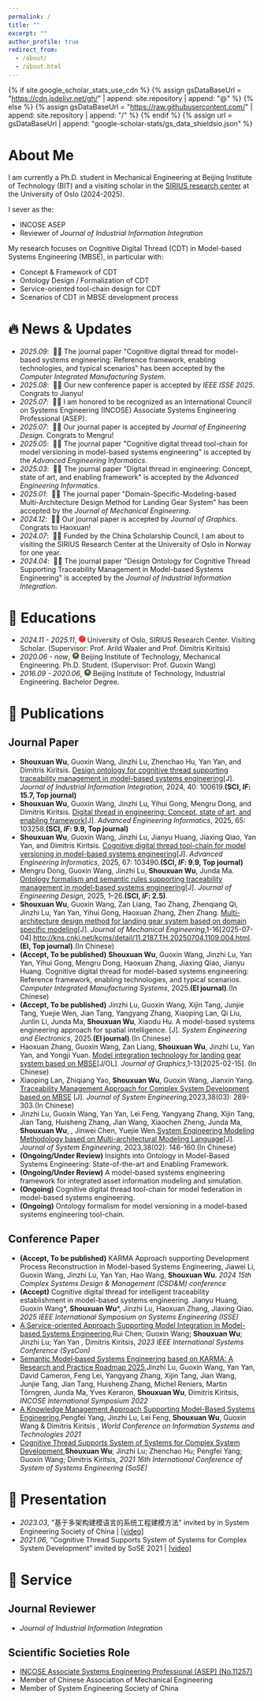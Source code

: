 ```yaml
---
permalink: /
title: ""
excerpt: ""
author_profile: true
redirect_from: 
  - /about/
  - /about.html
---
```


{% if site.google_scholar_stats_use_cdn %}
{% assign gsDataBaseUrl = "https://cdn.jsdelivr.net/gh/" | append: site.repository | append: "@" %}
{% else %}
{% assign gsDataBaseUrl = "https://raw.githubusercontent.com/" | append: site.repository | append: "/" %}
{% endif %}
{% assign url = gsDataBaseUrl | append: "google-scholar-stats/gs_data_shieldsio.json" %}

<span class='anchor' id='about-me'></span>

# About Me

I am currently a Ph.D. student in Mechanical Engineering at Beijing Institute of Technology (BIT) and a visiting scholar in the [SIRIUS research center](https://sirius-labs.no/) at the University of Oslo (2024-2025).

[//]: # (- I have published over 10 papers on journals and conferences, and hold over 15 granted/accepted patents.)
I sever as the:
- INCOSE ASEP
- Reviewer of _Journal of Industrial Information Integration_




My research focuses on Cognitive Digital Thread (CDT) in Model-based Systems Engineering (MBSE), in particular with:
- Concept & Framework of CDT 
- Ontology Design / Formalization of CDT 
- Service-oriented tool-chain design for CDT
- Scenarios of CDT in MBSE development process

[//]: # (My google scholar links: <a href='https://scholar.google.com/citations?user=linMyIYAAAAJ'><img src="https://img.shields.io/endpoint?url=https%3A%2F%2Fcdn.jsdelivr.net%2Fgh%2FWuShouXuan%2FWuShouXuan.github.io@google-scholar-stats%2Fgs_data_shieldsio.json&logo=Google%20Scholar&labelColor=f6f6f6&color=9cf&style=flat&label=citations"></a>.)


<span class='anchor' id='news'></span>
# 🔥 News & Updates
- *2025.09*: &nbsp;🎉🎉 The journal paper "Cognitive digital thread for model-based systems engineering: Reference framework, enabling technologies, and typical scenarios" has been accepted by the _Computer Integrated Manufacturing System_.
- *2025.08*: &nbsp;🎉🎉 Our new conference paper is accepted by _IEEE ISSE 2025_. Congrats to Jianyu!
- *2025.07*: &nbsp;🎉🎉 I am honored to be recognized as an International Council on Systems Engineering (INCOSE) Associate Systems Engineering Professional (ASEP).
- *2025.07*: &nbsp;🎉🎉 Our journal paper is accepted by _Journal of Engineering Design_. Congrats to Mengru!
- *2025.05*: &nbsp;🎉🎉 The journal paper "Cognitive digital thread tool-chain for model versioning in model-based systems engineering" is accepted by the _Advanced Engineering Informatics_.
- *2025.03*: &nbsp;🎉🎉 The journal paper "Digital thread in engineering: Concept, state of art, and enabling framework" is accepted by the _Advanced Engineering Informatics_.
- *2025.01*: &nbsp;🎉🎉 The journal paper "Domain-Specific-Modeling-based Multi-Architecture Design Method for Landing Gear System" has been accepted by the _Journal of Mechanical Engineering_.
- *2024.12*: &nbsp;🎉🎉 Our journal paper is accepted by _Journal of Graphics_. Congrats to Haoxuan!
- *2024.07*: &nbsp;🎉🎉 Funded by the China Scholarship Council, I am about to visiting the SIRIUS Research Center at the University of Oslo in Norway for one year. 
- *2024.04*: &nbsp;🎉🎉 The journal paper "Design Ontology for Cognitive Thread Supporting Traceability Management in Model-based Systems Engineering" is accepted by the _Journal of Industrial Information Integration_.

<span class='anchor' id='education'></span>
# 📖 Educations
- *2024.11 - 2025.11*, <img src='images/oslo.png' style="width: 1em;"> University of Oslo, SIRIUS Research Center. Visiting Scholar. (Supervisor: Prof. Arild Waaler and Prof. Dimitris Kiritsis)
- *2020.06 - now*, <img src='images/bit.png' style="width: 1em;"> Beijing Institute of Technology, Mechanical Engineering. Ph.D. Student. (Supervisor: Prof. Guoxin Wang)
- *2016.09 - 2020.06*, <img src='images/bit.png' style="width: 1em;"> Beijing Institute of Technology, Industrial Engineering. Bachelor Degree.

<span class='anchor' id='publications'></span>
# 📝 Publications 

## Journal Paper 

- **Shouxuan Wu**, Guoxin Wang, Jinzhi Lu, Zhenchao Hu, Yan Yan, and Dimitris Kiritsis. [Design ontology for cognitive thread supporting traceability management in model-based systems engineering](https://www.sciencedirect.com/science/article/abs/pii/S2452414X24000633)[J]. _Journal of Industrial Information Integration_, 2024, 40: 100619.**(SCI, _IF_: 15.7, Top journal)**
- **Shouxuan Wu**, Guoxin Wang, Jinzhi Lu, Yihui Gong, Mengru Dong, and Dimitris Kiritsis. [Digital thread in engineering: Concept, state of art, and enabling framework](https://www.sciencedirect.com/science/article/pii/S147403462500151X)[J]. _Advanced Engineering Informatics_, 2025, 65: 103258.**(SCI, _IF_: 9.9, Top journal)**
- **Shouxuan Wu**, Guoxin Wang, Jinzhi Lu, Jianyu Huang, Jiaxing Qiao, Yan Yan, and Dimitris Kiritsis. [Cognitive digital thread tool-chain for model versioning in model-based systems engineering](https://www.sciencedirect.com/science/article/pii/S1474034625003830)[J]. _Advanced Engineering Informatics_, 2025, 67: 103490.**(SCI, _IF_: 9.9, Top journal)**
- Mengru Dong, Guoxin Wang, Jinzhi Lu, **Shouxuan Wu**, Junda Ma. [Ontology formalism and semantic rules supporting traceability management in model-based systems engineering](https://www.tandfonline.com/doi/citedby/10.1080/09544828.2025.2532291?scroll=top&needAccess=true)[J]. _Journal of Engineering Design_, 2025, 1–26.**(SCI, _IF_: 2.5)**.
- **Shouxuan Wu**, Guoxin Wang, Zan Liang, Tao Zhang, Zhenqiang Qi, Jinzhi Lu, Yan Yan, Yihui Gong, Haoxuan Zhang, Zhen Zhang. [Multi-architecture design method for landing gear system based on domain specific modeling](https://kns.cnki.net/kcms/detail/11.2187.TH.20250704.1109.004.html)[J]. _Journal of Mechanical Engineering_,1-16[2025-07-04].http://kns.cnki.net/kcms/detail/11.2187.TH.20250704.1109.004.html. **(EI, Top journal)**.(In Chinese)
- **(Accept, To be published)** **Shouxuan Wu**, Guoxin Wang, Jinzhi Lu, Yan Yan, Yihui Gong, Mengru Dong, Haoxuan Zhang, Jiaxing Qiao, Jianyu Huang. Cognitive digital thread for model-based systems engineering: Reference framework, enabling technologies, and typical scenarios. _Computer Integrated Manufacturing Systems_, 2025.**(EI journal)**.(In Chinese)
- **(Accept, To be published)**  Jinzhi Lu, Guoxin Wang, Xijin Tang, Junjie Tang, Yuejie Wen, Jian Tang, Yangyang Zhang, Xiaoping Lan, Qi Liu, Junlin Li, Junda Ma, **Shouxuan Wu**, Xiaodu Hu. A model-based systems engineering approach for spatial intelligence. [J]. _System Engineering and Electronics_, 2025.**(EI journal)**.(In Chinese)
- Haoxuan Zhang, Guoxin Wang, Zan Liang, **Shouxuan Wu**, Jinzhi Lu, Yan Yan, and Yongji Yuan. [Model integration technology for landing gear system based on MBSE](http://kns.cnki.net/kcms/detail/10.1034.T.20250212.1625.002.html)[J/OL]. _Journal of Graphics_,1-13[2025-02-15]. (In Chinese)
- Xiaoping Lan, Zhiqiang Yao, **Shouxuan Wu**, Guoxin Wang, Jianxin Yang. [Traceability Management Approach for Complex System Development based on MBSE](https://kns.cnki.net/kcms2/article/abstract?v=3uoqIhG8C44YLTlOAiTRKu87-SJxoEJu6LL9TJzd50nXR1RVd4vjM9-ikWwjMRHBM0DIwiQduspghC_PlFnYvhSfVgt8w46m&uniplatform=NZKPT) [J]. _Journal of System Engineering_,2023,38(03): 289-303.(In Chinese)
- Jinzhi Lu, Guoxin Wang, Yan Yan, Lei Feng, Yangyang Zhang, Xijin Tang, Jian Tang, Huisheng Zhang, Jian Wang, Xiaochen Zheng, Junda Ma, **Shouxuan Wu**, , Jinwei Chen, Yuejie Wen.[System Engineering Modeling Methodology based on Multi-architectural Modeling Language](https://kns.cnki.net/kcms2/article/abstract?v=3uoqIhG8C44YLTlOAiTRKibYlV5Vjs7ioT0BO4yQ4m_mOgeS2ml3UM3Lwras80PPKnwTyz39tdgxnrUTZZKokPZsZjfzURRQ&uniplatform=NZKPT)[J]. _Journal of System Engineering_, 2023,38(02): 146-160.(In Chinese)
- **(Ongoing/Under Review)** Insights into Ontology in Model-Based Systems Engineering: State-of-the-art and Enabling Framework.
- **(Ongoing/Under Review)** A model-based systems engineering framework for integrated asset information modeling and simulation.
- **(Ongoing)** Cognitive digital thread tool-chain for model federation in model-based systems engineering.
- **(Ongoing)** Ontology formalism for model versioning in a model-based systems engineering tool-chain.


## Conference Paper
- **(Accept, To be published)** KARMA Approach supporting Development Process Reconstruction in Model-based Systems Engineering, Jiawei Li, Guoxin Wang, Jinzhi Lu, Yan Yan, Hao Wang, **Shouxuan Wu**. _2024 15th Complex Systems Design & Management (CSD&M) conference_
- **(Accept)** Cognitive digital thread for intelligent traceability establishment in model-based systems engineering. Jianyu Huang, Guoxin Wang*, **Shouxuan Wu***, Jinzhi Lu, Haoxuan Zhang, Jiaxing Qiao. _2025 IEEE International Symposium on Systems Engineering (ISSE)_
- [A Service-oriented Approach Supporting Model Integration in Model-based Systems Engineering](https://ieeexplore.ieee.org/abstract/document/10131078),Rui Chen; Guoxin Wang; **Shouxuan Wu**; Jinzhi Lu; Yan Yan , Dimitris Kiritsis, _2023 IEEE International Systems Conference (SysCon)_
- [Semantic Model‐based Systems Engineering based on KARMA: A Research and Practice Roadmap 2025](https://incose.onlinelibrary.wiley.com/doi/abs/10.1002/iis2.12959),Jinzhi Lu, Guoxin Wang, Yan Yan, David Cameron, Feng Lei, Yangyang Zhang, Xijin Tang, Jian Wang, Junjie Tang, Jian Tang, Huisheng Zhang, Michel Reniers, Martin Törngren, Junda Ma, Yves Keraron, **Shouxuan Wu**, Dimitris Kiritsis, _INCOSE International Symposium 2022_
- [A Knowledge Management Approach Supporting Model-Based Systems Engineering](https://link.springer.com/chapter/10.1007/978-3-030-72651-5_55),Pengfei Yang, Jinzhi Lu, Lei Feng, **Shouxuan Wu**, Guoxin Wang & Dimitris Kiritsis , _World Conference on Information Systems and Technologies 2021_
- [Cognitive Thread Supports System of Systems for Complex System Development](https://ieeexplore.ieee.org/document/9497473),**Shouxuan Wu**; Jinzhi Lu; Zhenchao Hu; Pengfei Yang; Guoxin Wang; Dimitris Kiritsis, _2021 16th International Conference of System of Systems Engineering (SoSE)_


<span class='anchor' id='honors'></span>


<span class='anchor' id='presentation'></span>

# 💬 Presentation
- *2023.03*, "基于多架构建模语言的系统工程建模方法" invited by in System Engineering Society of China  \| [\[video\]](https://www.bilibili.com/video/BV1Ph4y1M7HQ/?spm_id_from=333.999.0.0&vd_source=0eeaaf8c44af71ea00cedc4c27622906)
- *2021.06*, "Cognitive Thread Supports System of Systems for Complex System Development" invited by SoSE 2021  \| [\[video\]](https://www.bilibili.com/video/BV1jr4y1r7Gp/?spm_id_from=333.788.videocard.0&vd_source=0eeaaf8c44af71ea00cedc4c27622906)

<span class='anchor' id='service'></span>

# 💼 Service
## Journal Reviewer
- _Journal of Industrial Information Integration_

## Scientific Societies Role
- [INCOSE Associate Systems Engineering Professional (ASEP) (No.11257)](https://www.credential.net/9aecf748-f872-4375-9e6b-8861348af485#acc.7XGzUOoW)
- Member of Chinese Association of Mechanical Engineering
- Member of System Engineering Society of China

<span class='anchor' id='projects'></span>

[//]: # ([中文版]&#40;https://wushouxuan.github.io/CN&#41;)

[//]: # (# 🔨 Project  )

[//]: # (<div class='paper-box'><div class='paper-box-image'><div><div class="badge">Open Source MBSE Project</div><img src='images/MarRoverMBSE.png' alt="sym" width="100%"></div></div>)

[//]: # (<div class='paper-box-text' markdown="1">)

[//]: # ()
[//]: # ([Mars Rover MBSE modeling]&#40;http://ikarma.chinambse.com/usecase/301&#41;)

[//]: # ()
[//]: # (**Shouxuan Wu**, Jiawei Li, Rui Chen, Zhiqing Liu, Mengru Dong)

[//]: # ()
[//]: # ( <strong><span class='show_paper_citations' data='DhtAFkwAAAAJ:ALROH1vI_8AC'></span></strong>)

[//]: # ()
[//]: # (- This work focus on the concept modeling, early verification, and integration of Mars Rover.)

[//]: # (- Academic Impact: This work is developed based on mission, operation, function, logic and physics &#40;MOFLP&#41; modeling methodology and OSLC services, which supports the demand for multi-architecture modeling based on the same meta meta-models, and improves the ability for integrating heterogenous models in different modeling tools.)

[//]: # (- Industry Impact: This work includes at least 4 heterogenous modeling languages/tools &#40;Excel, KARMA, Modelica, Julia&#41;, and can be reused in other similar modeling project.)

[//]: # (- [\[video\]]&#40;https://www.bilibili.com/video/BV15Y411f7PG/?spm_id_from=333.999.0.0&vd_source=0eeaaf8c44af71ea00cedc4c27622906&#41; )

[//]: # ()
[//]: # (</div>)

[//]: # (</div>)
<script type="text/javascript" id="clustrmaps" src="//cdn.clustrmaps.com/map_v2.js?cl=080808&w=300&t=tt&d=Ty4k3O_vxcx4PxqQv-Ai_DOtHZrXai3T72vSBL5D0Uo&co=ffffff&cmo=3acc3a&cmn=ff5353&ct=808080"></script>


